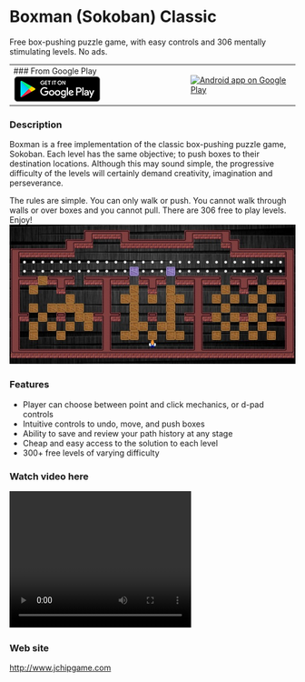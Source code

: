 # Boxman (Sokoban) Classic

Free box-pushing puzzle game, with easy controls and 306 mentally stimulating levels. No ads.

<table cellpadding=0 width=100%>
<tr>
<td>
### From Google Play
<a href="https://play.google.com/store/apps/details?id=com.jchip.boxman" target="googleplay">
	<img alt="Android app on Google Play" src="https://github.com/jchipgame/sokoban/blob/master/google_play.png" />
</a>
</td>

<td>
&nbsp;&nbsp;&nbsp;&nbsp;&nbsp;
</td>

<td>
<a href="https://play.google.com/store/apps/details?id=com.jchip.boxman" target="googleplay">
	<img alt="Android app on Google Play" src="https://github.com/jchipgame/sokoban/blob/master/c_launcher-web-small.png" />
</a>
</td>
</tr>
</table>

### Description
Boxman is a free implementation of the classic box-pushing puzzle game, Sokoban. Each level has the same objective; to push boxes to their destination locations. Although this may sound simple, the progressive difficulty of the levels will certainly demand creativity, imagination and perseverance.

The rules are simple. You can only walk or push. You cannot walk through walls or over boxes and you cannot pull. There are 306 free to play levels. Enjoy!
<img src="https://github.com/jchipgame/sokoban/blob/master/boxman_game.jpg"/>

### Features

* Player can choose between point and click mechanics, or d-pad controls
* Intuitive controls to undo, move, and push boxes
* Ability to save and review your path history at any stage
* Cheap and easy access to the solution to each level
* 300+ free levels of varying difficulty

### Watch video here

<video width="320" height="240" controls>
  <source src="https://github.com/jchipgame/sokoban/blob/master/ic_launcher-web-video.mp4" type="video/mp4">
  <source src="https://github.com/jchipgame/sokoban/blob/master/ic_launcher-web-video.avi" type="video/avi">
  <a href="https://www.youtube.com/watch?v=Rs8VLuUnh9U" target="youttube">https://www.youtube.com/watch?v=Rs8VLuUnh9U</a>
</video>

### Web site
<a href="http://www.jchipgame.com" target="website">http://www.jchipgame.com</a>



